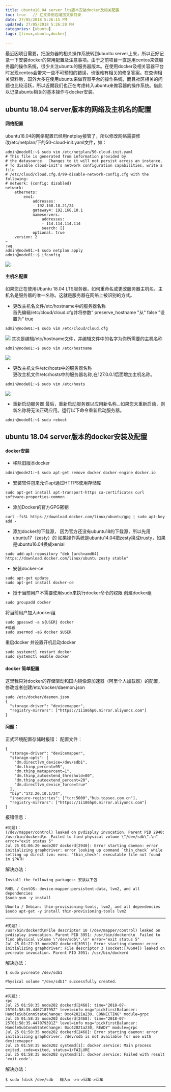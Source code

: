 ```yaml
---
title: ubuntu18.04 server lts版本安装docker及相关配置
toc: true   // 在文章侧边增加文章目录
date: 27/05/2018 5:26:15 PM 
updated: 27/05/2018 5:26:20 PM 
categories: [ubuntu]
tags: [linux,ubuntu,docker]

---
```


最近因项目需要，把服务器的相关操作系统转到ubuntu server上来，所以正好记录一下安装docker的常用配置及注意事项。由于之前项目一直是用centos来做服务器的操作系统，很少关注ubuntu的服务器版本。在使用docker及相关容器平台时发现centos会带来一些不可预知的错误，也很难有相关的修复答案。在查询相关资料后，国外大多在使用ubuntu来做容器平台的操作系统，而且社区相关的问题也比较活跃，所以近期我们也正在考虑转入ubuntu来做容器的操作系统。借此以记录ubuntu相关的基本操作与docker安装。

## ubuntu 18.04 server版本的网络及主机名的配置

#### 网络配置
ubuntu18.04的网络配置已经用netplay接管了，所以修改网络需要修改/etc/netplan/下的50-cloud-init.yaml文件，如：

```shell
admin@node01:~$ sudo vim /etc/netplan/50-cloud-init.yaml
# This file is generated from information provided by# the datasource.  Changes to it will not persist across an instance.# To disable cloud-init's network configuration capabilities, write a file# /etc/cloud/cloud.cfg.d/99-disable-network-config.cfg with the following:# network: {config: disabled}network:    ethernets:        eno1:            addresses:            - 192.168.18.21/24            gateway4: 192.168.18.1            nameservers:                addresses:                - 114.114.114.114                search: []            optional: true    version: 2~                                                                                                                                                                                  :wq
admin@node01:~$ sudo netplan apply
admin@node01:~$ ifconfig
```
![](/images/linux/ubuntu-01/15274068318377.jpg)

#### 主机名配置
如果您正在使用Ubuntu 18.04 LTS服务器，如何重命名或更改服务器主机名。主机名是服务器的唯一名称。这就是服务器在网络上被识别的方式。 
 
* 更改主机名文件/etc/hostname中的服务器名称   
首先编辑/etc/cloud/cloud.cfg并将参数“ preserve_hostname ”从“ false ”设置为“ true

```
admin@node01:~$ sudo vim /etc/cloud/cloud.cfg
```
![](/images/linux/ubuntu-01/15274072047285.jpg)
其次是编辑/etc/hostname文件，并编辑文件中的名字为你所需要的主机名称  
```
admin@node01:~$ sudo vim /etc/hostname
```
![](/images/linux/ubuntu-01/15274073917659.jpg)

* 更改主机文件/etc/hosts中的服务器名称  
更改主机文件/etc/hosts中的服务器名称,在127.0.0.1后面增加主机名称。
```
admin@node01:~$ sudo vim /etc/hosts
```
![](/images/linux/ubuntu-01/15274075104177.jpg)

* 重新启动服务器
最后，重新启动服务器以应用新名称...如果您未重新启动，则新名称将无法正确应用。运行以下命令重新启动服务器。

```
admin@node01:~$ sudu reboot
```

## ubuntu 18.04 server版本的docker安装及配置

#### docker安装

* 移除旧版本docker 

```
admin@node21:~$ sudo apt-get remove docker docker-engine docker.io 
```

* 安装软件包来允许apt通过HTTPS使用存储库 

```
sudo apt-get install apt-transport-https ca-certificates curl software-properties-common 
```

* 添加Docker的官方GPG密钥 

```
curl -fsSL https://download.docker.com/linux/ubuntu/gpg | sudo apt-key add - 
```

* 添加docker的下载源，
因为官方还没有ubuntu18的下载源，所以先用ubuntu17（zesty）的 
如果操作系统是ubuntu14.04把zesty换成trusty，如果是ubuntu16.04换成xenial 

```
sudo add-apt-repository "deb [arch=amd64] https://download.docker.com/linux/ubuntu zesty stable" 
```

* 安装docker-ce 

```
sudo apt-get update 
sudo apt-get install docker-ce
```

* 授于当前用户不需要使用sudo来执行docker命令的权限 
创建docker组 

```
sudo groupadd docker 
```
将当前用户加入docker组 

```
sudo gpasswd -a ${USER} docker 
#或者 
sudo usermod -aG docker $USER
```
重启docker 并设置开机启动docker

```
sudo systemctl restart docker
sudo systemctl enable docker
```

#### docker 简单配置
这里我只对docker的存储驱动和国内镜像源加速器（阿里个人加载器）的配置，修改或者创建/etc/docker/daemon.json

```
sudo /etc/docker/daemon.json
{
  "storage-driver": "devicemapper",
  "registry-mirrors": ["https://1i186hp0.mirror.aliyuncs.com"]
}
```

#### 问题：
正式环境配置存储时报错：
配置文件：

```
{
  "storage-driver": "devicemapper",
  "storage-opts": [
    "dm.directlvm_device=/dev/sdb1",
    "dm.thinp_percent=95",
    "dm.thinp_metapercent=1",
    "dm.thinp_autoextend_threshold=80",
    "dm.thinp_autoextend_percent=20",
    "dm.directlvm_device_force=true"
  ],
  "bip":"172.20.10.1/24",
  "insecure-registries": ["tcr:5000","hub.topsec.com.cn"],
  "registry-mirrors": ["https://1i186hp0.mirror.aliyuncs.com"]
}
```


报错信息：

```
#问题1：
(/dev/mapper/control) leaked on pvdisplay invocation. Parent PID 2940: /usr/bin/dockerd\n  Failed to find physical volume \"/dev/sdb\".\n" error="exit status 5"
Jul 25 01:06:20 node207 dockerd[2940]: Error starting daemon: error initializing graphdriver: error looking up command `thin_check` while setting up direct lvm: exec: "thin_check": executable file not found in $PATH
```
解决办法：

```
Install the following packages: 安装以下包RHEL / CentOS: device-mapper-persistent-data, lvm2, and all dependencies
$sudo yum -y install Ubuntu / Debian: thin-provisioning-tools, lvm2, and all dependencies
$sudo apt-get -y install thin-provisioning-tools lvm2
``` 
-------------------------------------------------------------------------------
```
#问题2：
/usr/bin/dockerd\nFile descriptor 10 (/dev/mapper/control) leaked on pvdisplay invocation. Parent PID 3951: /usr/bin/dockerd\n  Failed to find physical volume \"/dev/sdb\".\n" error="exit status 5"
Jul 25 01:27:33 node202 dockerd[3951]: Error starting daemon: error initializing graphdriver: File descriptor 3 (socket:[78604]) leaked on pvcreate invocation. Parent PID 3951: /usr/bin/dockerd
```
解决办法：

```
$ sudo pvcreate /dev/sdb1Physical volume "/dev/sdb1" successfully created.
``` 
-------------------------------------------------------------------------------


```
#问题3：
rpc
Jul 25 01:58:35 node202 dockerd[2468]: time="2018-07-25T01:58:35.446718795Z" level=info msg="pickfirstBalancer: HandleSubConnStateChange: 0xc42021a230, CONNECTING" module=grpc
Jul 25 01:58:35 node202 dockerd[2468]: time="2018-07-25T01:58:35.447079391Z" level=info msg="pickfirstBalancer: HandleSubConnStateChange: 0xc42021a230, READY" module=grpc
Jul 25 01:58:35 node202 dockerd[2468]: Error starting daemon: error initializing graphdriver: /dev/sdb is not available for use with devicemapper
Jul 25 01:58:35 node202 systemd[1]: docker.service: Main process exited, code=exited, status=1/FAILURE
Jul 25 01:58:35 node202 systemd[1]: docker.service: Failed with result 'exit-code'.
```
解决办法：

```
$ sudo fdisk /dev/sdb   输入m ->n->回车->回车
``` 
-------------------------------------------------------------------------------

